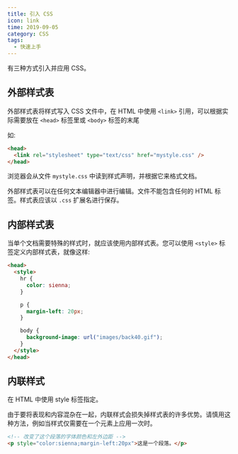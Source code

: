 ```yaml
---
title: 引入 CSS
icon: link
time: 2019-09-05
category: CSS
tags:
  - 快速上手
---
```


有三种方式引入并应用 CSS。

## 外部样式表

外部样式表将样式写入 CSS 文件中，在 HTML 中使用 `<link>` 引用，可以根据实际需要放在 `<head>` 标签里或 `<body>` 标签的末尾

如:

```html
<head>
  <link rel="stylesheet" type="text/css" href="mystyle.css" />
</head>
```

浏览器会从文件 `mystyle.css` 中读到样式声明，并根据它来格式文档。

外部样式表可以在任何文本编辑器中进行编辑。文件不能包含任何的 HTML 标签。样式表应该以 `.css` 扩展名进行保存。

## 内部样式表

当单个文档需要特殊的样式时，就应该使用内部样式表。您可以使用 `<style>` 标签定义内部样式表，就像这样:

```html
<head>
  <style>
    hr {
      color: sienna;
    }

    p {
      margin-left: 20px;
    }

    body {
      background-image: url("images/back40.gif");
    }
  </style>
</head>
```

## 内联样式

在 HTML 中使用 style 标签指定。

由于要将表现和内容混杂在一起，内联样式会损失掉样式表的许多优势。请慎用这种方法，例如当样式仅需要在一个元素上应用一次时。

```html
<!-- 改变了这个段落的字体颜色和左外边距 -->
<p style="color:sienna;margin-left:20px">这是一个段落。</p>
```
